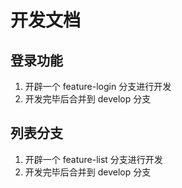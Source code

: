 # 开发文档

## 登录功能
1. 开辟一个 feature-login 分支进行开发
2. 开发完毕后合并到 develop 分支

## 列表分支
1. 开辟一个 feature-list 分支进行开发
2. 开发完毕后合并到 develop 分支

##